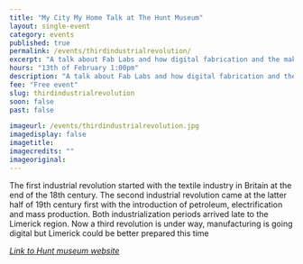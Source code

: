 ```yaml
---
title: "My City My Home Talk at The Hunt Museum"
layout: single-event
category: events
published: true
permalink: /events/thirdindustrialrevolution/
excerpt: "A talk about Fab Labs and how digital fabrication and the maker movement could redefine Limerick city by Javier Burón, Fab Lab Limerick director."
hours: "13th of February 1:00pm"
description: "A talk about Fab Labs and how digital fabrication and the maker movement could redefine Limerick city by Javier Burón, Fab Lab Limerick directory. 13th of February 1:00pm"
fee: "Free event"
slug: thirdindustrialrevolution
soon: false
past: false

imageurl: /events/thirdindustrialrevolution.jpg
imagedisplay: false
imagetitle: 
imagecredits: ""
imageoriginal: 
---
```


The first industrial revolution started with the textile industry in Britain at the end of the 18th century. The second industrial revolution came at the latter half of 19th century first with the introduction of petroleum, electrification and mass production. Both industrialization periods arrived late to the Limerick region. Now a third revolution is under way, manufacturing is going digital but Limerick could be better prepared this time

*[Link to Hunt museum website](http://www.huntmuseum.com/whats-on/talks-and-lectures/limerick--my-city-my-home-lectures--1---1---1-.aspx)*
 